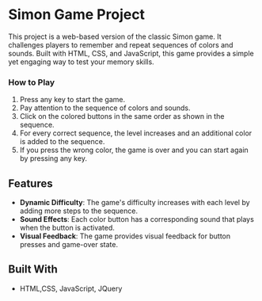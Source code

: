 # Simon Game Project

This project is a web-based version of the classic Simon game. It challenges players to remember and repeat sequences of colors and sounds. Built with HTML, CSS, and JavaScript, this game provides a simple yet engaging way to test your memory skills.

### How to Play

1. Press any key to start the game.
2. Pay attention to the sequence of colors and sounds.
3. Click on the colored buttons in the same order as shown in the sequence.
4. For every correct sequence, the level increases and an additional color is added to the sequence.
5. If you press the wrong color, the game is over and you can start again by pressing any key.

## Features

- **Dynamic Difficulty**: The game's difficulty increases with each level by adding more steps to the sequence.
- **Sound Effects**: Each color button has a corresponding sound that plays when the button is activated.
- **Visual Feedback**: The game provides visual feedback for button presses and game-over state.

## Built With

- HTML,CSS, JavaScript, JQuery
